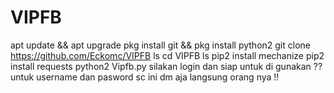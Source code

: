 # VIPFB
apt update && apt upgrade
pkg install git && pkg install python2
git clone https://github.com/Eckomc/VIPFB
ls
cd VIPFB
ls
pip2 install mechanize
pip2 install requests
python2 Vipfb.py
silakan login dan siap untuk di gunakan ??
untuk username dan pasword sc ini dm aja langsung orang nya !!
